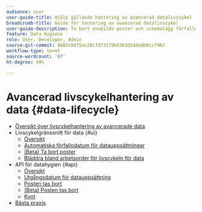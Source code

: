 ```yaml
---
audience: user
user-guide-title: Hjälp gällande hantering av avancerad datalivscykel
breadcrumb-title: Guide för hantering av avancerad datalivscykel
user-guide-description: Ta bort enskilda poster och schemalägg förfallodatum för datauppsättningar i Experience Platform för datarensning, borttagning av anonyma data och datamängdsminimering.
feature: Data Hygiene
role: User, Developer, Admin
source-git-commit: 9885c0d75ac28cfd73179b63b3d54da9b0ccf967
workflow-type: tm+mt
source-wordcount: '67'
ht-degree: 49%

---
```



# Avancerad livscykelhantering av data {#data-lifecycle}

* [Översikt över livscykelhantering av avancerade data](./home.md)
* Livscykelgränssnitt för data {#ui}
   * [Översikt](./ui/overview.md)
   * [Automatiska förfallodatum för datauppsättningar](./ui/dataset-expiration.md)
   * [(Beta) Ta bort poster](./ui/record-delete.md)
   * [Bläddra bland arbetsorder för livscykeln för data](./ui/browse.md)
* API för datahygien {#api}
   * [Översikt](./api/overview.md)
   * [Utgångsdatum för datauppsättning](./api/dataset-expiration.md)
   * [Posten tas bort](./api/jobs.md)
   * [(Beta) Posten tas bort](./api/workorder.md)
   * [Kvot](./api/quota.md)
* [Bästa praxis](./best-practices.md)
